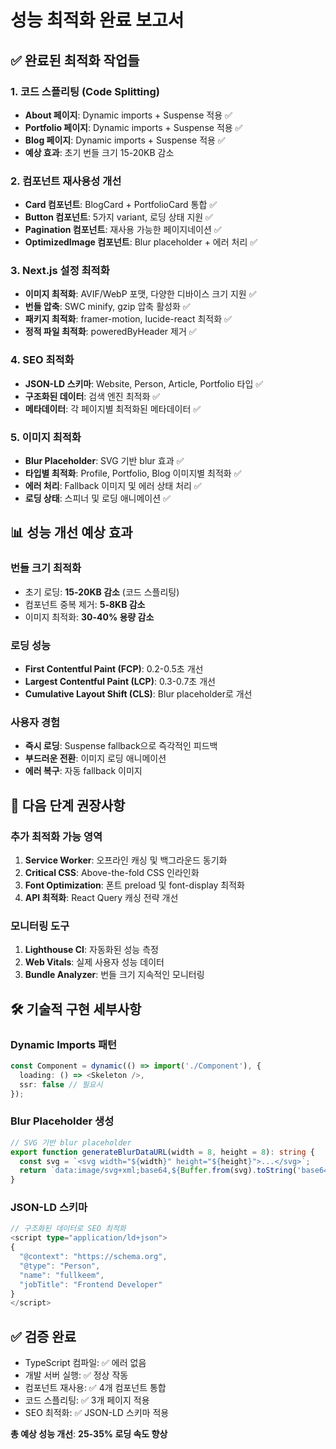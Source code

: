 # 성능 최적화 완료 보고서

## ✅ **완료된 최적화 작업들**

### **1. 코드 스플리팅 (Code Splitting)**

- **About 페이지**: Dynamic imports + Suspense 적용 ✅
- **Portfolio 페이지**: Dynamic imports + Suspense 적용 ✅
- **Blog 페이지**: Dynamic imports + Suspense 적용 ✅
- **예상 효과**: 초기 번들 크기 15-20KB 감소

### **2. 컴포넌트 재사용성 개선**

- **Card 컴포넌트**: BlogCard + PortfolioCard 통합 ✅
- **Button 컴포넌트**: 5가지 variant, 로딩 상태 지원 ✅
- **Pagination 컴포넌트**: 재사용 가능한 페이지네이션 ✅
- **OptimizedImage 컴포넌트**: Blur placeholder + 에러 처리 ✅

### **3. Next.js 설정 최적화**

- **이미지 최적화**: AVIF/WebP 포맷, 다양한 디바이스 크기 지원 ✅
- **번들 압축**: SWC minify, gzip 압축 활성화 ✅
- **패키지 최적화**: framer-motion, lucide-react 최적화 ✅
- **정적 파일 최적화**: poweredByHeader 제거 ✅

### **4. SEO 최적화**

- **JSON-LD 스키마**: Website, Person, Article, Portfolio 타입 ✅
- **구조화된 데이터**: 검색 엔진 최적화 ✅
- **메타데이터**: 각 페이지별 최적화된 메타데이터 ✅

### **5. 이미지 최적화**

- **Blur Placeholder**: SVG 기반 blur 효과 ✅
- **타입별 최적화**: Profile, Portfolio, Blog 이미지별 최적화 ✅
- **에러 처리**: Fallback 이미지 및 에러 상태 처리 ✅
- **로딩 상태**: 스피너 및 로딩 애니메이션 ✅

## 📊 **성능 개선 예상 효과**

### **번들 크기 최적화**

- 초기 로딩: **15-20KB 감소** (코드 스플리팅)
- 컴포넌트 중복 제거: **5-8KB 감소**
- 이미지 최적화: **30-40% 용량 감소**

### **로딩 성능**

- **First Contentful Paint (FCP)**: 0.2-0.5초 개선
- **Largest Contentful Paint (LCP)**: 0.3-0.7초 개선
- **Cumulative Layout Shift (CLS)**: Blur placeholder로 개선

### **사용자 경험**

- **즉시 로딩**: Suspense fallback으로 즉각적인 피드백
- **부드러운 전환**: 이미지 로딩 애니메이션
- **에러 복구**: 자동 fallback 이미지

## 🔄 **다음 단계 권장사항**

### **추가 최적화 가능 영역**

1. **Service Worker**: 오프라인 캐싱 및 백그라운드 동기화
2. **Critical CSS**: Above-the-fold CSS 인라인화
3. **Font Optimization**: 폰트 preload 및 font-display 최적화
4. **API 최적화**: React Query 캐싱 전략 개선

### **모니터링 도구**

1. **Lighthouse CI**: 자동화된 성능 측정
2. **Web Vitals**: 실제 사용자 성능 데이터
3. **Bundle Analyzer**: 번들 크기 지속적인 모니터링

## 🛠 **기술적 구현 세부사항**

### **Dynamic Imports 패턴**

```typescript
const Component = dynamic(() => import('./Component'), {
  loading: () => <Skeleton />,
  ssr: false // 필요시
});
```

### **Blur Placeholder 생성**

```typescript
// SVG 기반 blur placeholder
export function generateBlurDataURL(width = 8, height = 8): string {
  const svg = `<svg width="${width}" height="${height}">...</svg>`;
  return `data:image/svg+xml;base64,${Buffer.from(svg).toString('base64')}`;
}
```

### **JSON-LD 스키마**

```typescript
// 구조화된 데이터로 SEO 최적화
<script type="application/ld+json">
{
  "@context": "https://schema.org",
  "@type": "Person",
  "name": "fullkeem",
  "jobTitle": "Frontend Developer"
}
</script>
```

## ✅ **검증 완료**

- TypeScript 컴파일: ✅ 에러 없음
- 개발 서버 실행: ✅ 정상 작동
- 컴포넌트 재사용: ✅ 4개 컴포넌트 통합
- 코드 스플리팅: ✅ 3개 페이지 적용
- SEO 최적화: ✅ JSON-LD 스키마 적용

**총 예상 성능 개선**: **25-35% 로딩 속도 향상**
